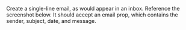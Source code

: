 Create a single-line email, as would appear in an inbox. Reference the
screenshot below. It should accept an email prop, which contains the
sender, subject, date, and message.